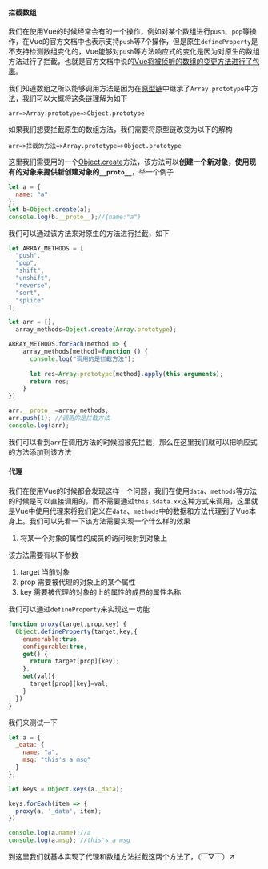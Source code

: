 #### 拦截数组

我们在使用Vue的时候经常会有的一个操作，例如对某个数组进行`push`、`pop`等操作，在Vue的官方文档中也表示支持`push`等7个操作，但是原生`defineProperty`是不支持检测数组变化的，Vue能够对`push`等方法响应式的变化是因为对原生的数组方法进行了拦截，也就是官方文档中说的[Vue将被侦听的数组的变更方法进行了包裹](https://cn.vuejs.org/v2/guide/list.html#变更方法)。

我们知道数组之所以能够调用方法是因为在[原型链](https://developer.mozilla.org/zh-CN/docs/Web/JavaScript/Inheritance_and_the_prototype_chain)中继承了`Array.prototype`中方法，我们可以大概将这条链理解为如下

```
arr=>Array.prototype=>Object.prototype
```

如果我们想要拦截原生的数组方法，我们需要将原型链改变为以下的解构

```
arr=>拦截的方法=>Array.prototype=>Object.prototype
```

这里我们需要用的一个[Object.create](https://developer.mozilla.org/zh-CN/docs/Web/JavaScript/Reference/Global_Objects/Object/create)方法，该方法可以**创建一个新对象，使用现有的对象来提供新创建对象的`__proto__`**，举一个例子

```javascript
let a = {
  name: "a"
};
let b=Object.create(a);
console.log(b.__proto__);//{name:"a"}
```

我们可以通过该方法来对原生的方法进行拦截，如下

```javascript
let ARRAY_METHODS = [
  "push",
  "pop",
  "shift",
  "unshift",
  "reverse",
  "sort",
  "splice"
];

let arr = [],
  array_methods=Object.create(Array.prototype);

ARRAY_METHODS.forEach(method => {
    array_methods[method]=function () {
      console.log("调用的是拦截方法");
      
      let res=Array.prototype[method].apply(this,arguments);
      return res;
    }
})

arr.__proto__=array_methods;
arr.push(1); //调用的是拦截方法
console.log(arr);
```

我们可以看到`arr`在调用方法的时候回被先拦截，那么在这里我们就可以把响应式的方法添加到该方法

#### 代理

我们在使用Vue的时候都会发现这样一个问题，我们在使用`data`、`methods`等方法的时候是可以直接调用的，而不需要通过`this.$data.xx`这种方式来调用，这里就是Vue中使用代理来将我们定义在`data`、`methods`中的数据和方法代理到了Vue本身上。我们可以先看一下该方法需要实现一个什么样的效果

1. 将某一个对象的属性的成员的访问映射到对象上

该方法需要有以下参数

1. target 当前对象
2. prop 需要被代理的对象上的某个属性
3. key 需要被代理的对象的上的属性的成员的属性名称

我们可以通过`defineProperty`来实现这一功能

```javascript
function proxy(target,prop,key) {
  Object.defineProperty(target,key,{
    enumerable:true,
    configurable:true,
    get() {
      return target[prop][key];
    },
    set(val){
      target[prop][key]=val;
    }
  })
}
```

我们来测试一下

```javascript
let a = {
  _data: {
    name: "a",
    msg: "this's a msg"
  }
};

let keys = Object.keys(a._data);

keys.forEach(item => {
  proxy(a, '_data', item);
})

console.log(a.name);//a
console.log(a.msg); //this's a msg
```

到这里我们就基本实现了代理和数组方法拦截这两个方法了，（￣▽￣）↗